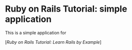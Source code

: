 # Ruby on Rails Tutorial: simple application

 This is a simple application for

 [*Ruby on Rails Tutorial: Learn Rails by Example*]